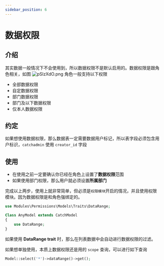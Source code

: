 ```yaml
---
sidebar_position: 6
---
```

# 数据权限
## 介绍
其实数据一般情况下不会使用到，所以数据权限不是默认启用的。数据权限是跟角色相关，如图
![pSlzXdO.png](https://s1.ax1x.com/2023/01/16/pSlzXdO.png)
角色一般支持以下权限
- 全部数据权限
- 自定数据权限
- 部门数据权限
- 部门及以下数据权限
- 仅本人数据权限

## 约定
如果想使用数据权限，那么数据表一定需要数据用户标记，所以表字段必须包含用户标识，`catchadmin` 使用 `creator_id` 字段

## 使用
- 在使用之前一定要确认你已经在角色上设置了**数据权限**范围
- 如果使用部门权限，那么用户就必须设置**所属部门**

完成以上两步，使用上就非常简单，但必须是`权限模块`开启的情况，并且使用权限模块。因为数据权限是和角色强绑定的。

```php title="modules/Permissions/Models/Traits/DataRange.php"
use Modules\Permissions\Models\Traits\DataRange;

Class AnyModel extends CatchModel
{
    use DataRange;
}
```
如果使用 **DataRange trait** 时，那么在列表数据中会自动进行数据权限的过滤。

如果想单独使用，本质上数据权限还是用的 `scope` 查询，可以进行如下查询
```php
Model::select('*')->dataRange()->get();
```
